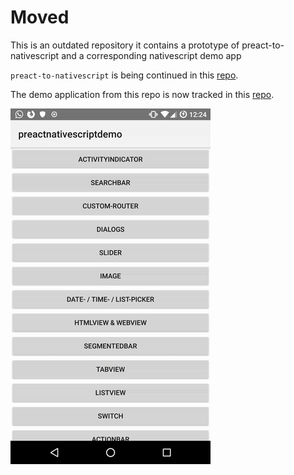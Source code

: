 # Moved
This is an outdated repository it contains a prototype of preact-to-nativescript and a corresponding nativescript demo app


`preact-to-nativescript` is being continued in this [repo](https://github.com/Hizoul/preact-to-nativescript).

The demo application from this repo is now tracked in this [repo](https://github.com/Hizoul/preact-nativescript-demo).

![Demo](https://github.com/Hizoul/preact-nativescript-demo/raw/master/demo.gif)

